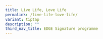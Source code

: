 ```yaml
---
title: Live Life, Love Life
permalink: /live-life-love-life/
variant: tiptap
description: ""
third_nav_title: EDGE Signature programme
---
```

